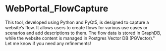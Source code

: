 # WebPortal_FlowCapture
This tool, developed using Python and PyQt5, is designed to capture a website’s flow. It allows users to create flows for various use cases or scenarios and add descriptions to them. The flow data is stored in GraphDB, while the website content is managed in Postgres Vector DB (PGVector)."  Let me know if you need any refinements!
